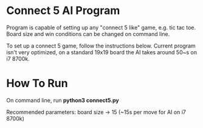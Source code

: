 # Connect 5 AI Program

Program is capable of setting up any "connect 5 like" game, e.g. tic tac toe. Board size and win conditions can be changed on command line.

To set up a connect 5 game, follow the instructions below. Current program isn't very optimized, on a standard 19x19 board the AI takes around 50~s on i7 8700k.

# How To Run

On command line, run **python3 connect5.py**

Recommended parameters: board size -> 15 (~15s per move for AI on i7 8700k)
